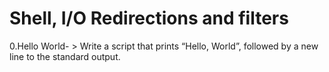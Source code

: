 # Shell, I/O Redirections and filters
0.Hello World- > Write a script that prints “Hello, World”, followed by a new line to the standard output.
